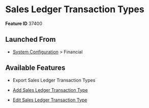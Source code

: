 # Sales Ledger Transaction Types

**Feature ID** 37400

## Launched From

- [System Configuration](System%20Configuration.md) > Financial

## Available Features

- Export Sales Ledger Transaction Types

- [Add Sales Ledger Transaction Type](Add%20Sales%20Ledger%20Transaction%20Type.md)

- [Edit Sales Ledger Transaction Type](Edit%20Sales%20Ledger%20Transaction%20Type.md)



































































